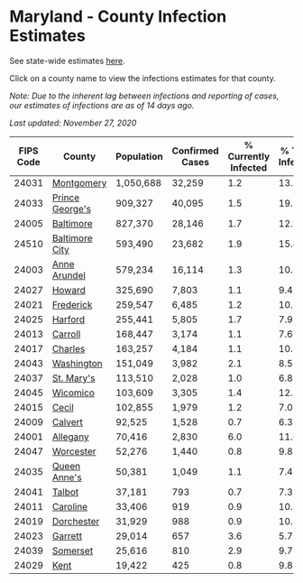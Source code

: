 # Maryland - County Infection Estimates

See state-wide estimates [here](/infections/us-md).

Click on a county name to view the infections estimates for that county.

*Note: Due to the inherent lag between infections and reporting of cases, our estimates of infections are as of 14 days ago.*

*Last updated: November 27, 2020*

|   FIPS Code |                             County |   Population |   Confirmed Cases |   % Currently Infected |   % Total Infected |
|-------------|------------------------------------|--------------|-------------------|------------------------|--------------------|
|       24031 |           [Montgomery](montgomery) |    1,050,688 |            32,259 |                    1.2 |               13.3 |
|       24033 | [Prince George's](prince-george's) |      909,327 |            40,095 |                    1.5 |               19.5 |
|       24005 |             [Baltimore](baltimore) |      827,370 |            28,146 |                    1.7 |               12.9 |
|       24510 |   [Baltimore City](baltimore-city) |      593,490 |            23,682 |                    1.9 |               15.4 |
|       24003 |       [Anne Arundel](anne-arundel) |      579,234 |            16,114 |                    1.3 |               10.8 |
|       24027 |                   [Howard](howard) |      325,690 |             7,803 |                    1.1 |                9.4 |
|       24021 |             [Frederick](frederick) |      259,547 |             6,485 |                    1.2 |               10.2 |
|       24025 |                 [Harford](harford) |      255,441 |             5,805 |                    1.7 |                7.9 |
|       24013 |                 [Carroll](carroll) |      168,447 |             3,174 |                    1.1 |                7.6 |
|       24017 |                 [Charles](charles) |      163,257 |             4,184 |                    1.1 |               10.3 |
|       24043 |           [Washington](washington) |      151,049 |             3,982 |                    2.1 |                8.5 |
|       24037 |           [St. Mary's](st.-mary's) |      113,510 |             2,028 |                    1.0 |                6.8 |
|       24045 |               [Wicomico](wicomico) |      103,609 |             3,305 |                    1.4 |               12.7 |
|       24015 |                     [Cecil](cecil) |      102,855 |             1,979 |                    1.2 |                7.0 |
|       24009 |                 [Calvert](calvert) |       92,525 |             1,528 |                    0.7 |                6.3 |
|       24001 |               [Allegany](allegany) |       70,416 |             2,830 |                    6.0 |               11.6 |
|       24047 |             [Worcester](worcester) |       52,276 |             1,440 |                    0.8 |                9.8 |
|       24035 |       [Queen Anne's](queen-anne's) |       50,381 |             1,049 |                    1.1 |                7.4 |
|       24041 |                   [Talbot](talbot) |       37,181 |               793 |                    0.7 |                7.3 |
|       24011 |               [Caroline](caroline) |       33,406 |               919 |                    0.9 |               10.8 |
|       24019 |           [Dorchester](dorchester) |       31,929 |               988 |                    0.9 |               10.8 |
|       24023 |                 [Garrett](garrett) |       29,014 |               657 |                    3.6 |                5.7 |
|       24039 |               [Somerset](somerset) |       25,616 |               810 |                    2.9 |                9.7 |
|       24029 |                       [Kent](kent) |       19,422 |               425 |                    0.8 |                9.8 |